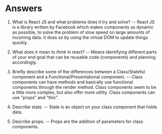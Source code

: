 # Answers

1.  What is React JS and what problems does it try and solve?
    -- React JS is a library written by Facebook which makes components as dynamic as possible, to solve the problem of slow speed on large amounts of incoming data. It does so by using the         virtual DOM to update things quickly.



2.  What does it mean to _think_ in react?
    -- Means identifying different parts of your end goal that can be reusable code (components) and planning accordingly.



3.  Briefly describe some of the differences between a Class/Stateful component and a Functional/Presentational component.
    -- Class components can have methods and basically use functional components through the render method. Class components seem to be a little more complex, but also offer more utility. Class     components can use "props" and "this".



4.  Describe state.
    -- State is an object on your class component that holds data. 



5.  Describe props.
    -- Props are the addition of parameters for class components.